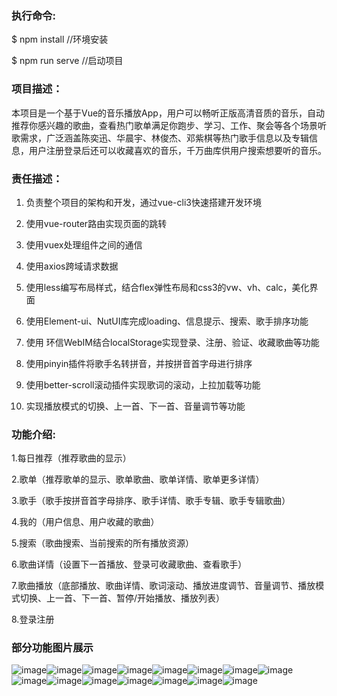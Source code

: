 ### 执行命令:

$ npm install  //环境安装

$ npm run serve  //启动项目  
### 项目描述：  
本项目是一个基于Vue的音乐播放App，用户可以畅听正版高清音质的音乐，自动推荐你感兴趣的歌曲，查看热门歌单满足你跑步、学习、工作、聚会等各个场景听歌需求，广泛涵盖陈奕迅、华晨宇、林俊杰、邓紫棋等热门歌手信息以及专辑信息，用户注册登录后还可以收藏喜欢的音乐，千万曲库供用户搜索想要听的音乐。  
### 责任描述：  
1)	负责整个项目的架构和开发，通过vue-cli3快速搭建开发环境  

2)	使用vue-router路由实现页面的跳转  

3)	使用vuex处理组件之间的通信  

4)	使用axios跨域请求数据  

5)	使用less编写布局样式，结合flex弹性布局和css3的vw、vh、calc，美化界面  

6)	使用Element-ui、NutUI库完成loading、信息提示、搜索、歌手排序功能  

7)	使用 环信WebIM结合localStorage实现登录、注册、验证、收藏歌曲等功能  

8)	使用pinyin插件将歌手名转拼音，并按拼音首字母进行排序  

9)	使用better-scroll滚动插件实现歌词的滚动，上拉加载等功能  

10)	实现播放模式的切换、上一首、下一首、音量调节等功能  


### 功能介绍:

1.每日推荐（推荐歌曲的显示）

2.歌单（推荐歌单的显示、歌单歌曲、歌单详情、歌单更多详情）

3.歌手（歌手按拼音首字母排序、歌手详情、歌手专辑、歌手专辑歌曲）

4.我的（用户信息、用户收藏的歌曲）

5.搜索（歌曲搜索、当前搜索的所有播放资源）

6.歌曲详情（设置下一首播放、登录可收藏歌曲、查看歌手）

7.歌曲播放（底部播放、歌曲详情、歌词滚动、播放进度调节、音量调节、播放模式切换、上一首、下一首、暂停/开始播放、播放列表）

8.登录注册  

### 部分功能图片展示  

![image](https://github.com/yujinxings/music/blob/master/images/1.png)![image](https://github.com/yujinxings/music/blob/master/images/2.png)![image](https://github.com/yujinxings/music/blob/master/images/3.png)![image](https://github.com/yujinxings/music/blob/master/images/4.png)![image](https://github.com/yujinxings/music/blob/master/images/5.png)![image](https://github.com/yujinxings/music/blob/master/images/6.png)![image](https://github.com/yujinxings/music/blob/master/images/7.png)![image](https://github.com/yujinxings/music/blob/master/images/8.png)![image](https://github.com/yujinxings/music/blob/master/images/9.png)![image](https://github.com/yujinxings/music/blob/master/images/10.png)![image](https://github.com/yujinxings/music/blob/master/images/11.png)![image](https://github.com/yujinxings/music/blob/master/images/12.png)![image](https://github.com/yujinxings/music/blob/master/images/13.png)![image](https://github.com/yujinxings/music/blob/master/images/14.png)![image](https://github.com/yujinxings/music/blob/master/images/15.png)
